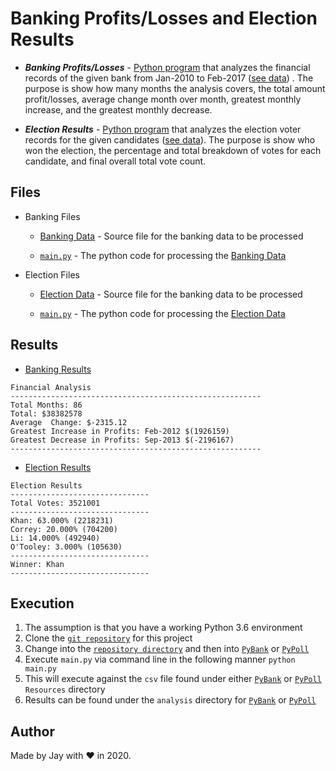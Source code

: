 # Banking Profits/Losses and Election Results

- **_Banking Profits/Losses_** - [Python program](PyBank/main.py) that analyzes the financial records of the given bank from Jan-2010 to Feb-2017 ([see data](PyBank/Resources/budget_data.csv)) . The purpose is show how many months the analysis covers, the total amount profit/losses, average change month over month, greatest monthly increase, and the greatest monthly decrease.

- **_Election Results_** - [Python program](PyPoll/main.py) that analyzes the election voter records for the given candidates ([see data](PyPoll/Resources/election_data.csv)). The purpose is show who won the election, the percentage and total breakdown of votes for each candidate, and final overall total vote count.

## Files

- Banking Files

  - [Banking Data](PyBank/Resources/budget_data.csv) - Source file for the banking data to be processed

  - [`main.py`](PyBank/main.py) - The python code for processing the [Banking Data](PyBank/Resources/budget_data.csv)

- Election Files

  - [Election Data](PyPoll/Resources/election_data.csv) - Source file for the banking data to be processed

  - [`main.py`](PyPoll/main.py) - The python code for processing the [Election Data](PyPoll/Resources/election_data.csv)

## Results

- [Banking Results](PyBank/analysis/results.txt)

```
Financial Analysis
--------------------------------------------------------
Total Months: 86
Total: $38382578
Average  Change: $-2315.12
Greatest Increase in Profits: Feb-2012 $(1926159)
Greatest Decrease in Profits: Sep-2013 $(-2196167)
--------------------------------------------------------
```

- [Election Results](PyPoll/analysis/results.txt)

```
Election Results
-------------------------------
Total Votes: 3521001
-------------------------------
Khan: 63.000% (2218231)
Correy: 20.000% (704200)
Li: 14.000% (492940)
O'Tooley: 3.000% (105630)
-------------------------------
Winner: Khan
-------------------------------
```

## Execution

1. The assumption is that you have a working Python 3.6 environment
1. Clone the [`git repository`](https://github.com/jayhjman/python-challenge) for this project
1. Change into the [`repository directory`](https://github.com/jayhjman/python-challenge) and then into [`PyBank`](PyBank/) or [`PyPoll`](PyPoll/)
1. Execute `main.py` via command line in the following manner `python main.py`
1. This will execute against the `csv` file found under either [`PyBank`](PyBank/Resources/) or [`PyPoll`](PyPoll/Resources/) `Resources` directory
1. Results can be found under the `analysis` directory for [`PyBank`](PyBank/analysis/) or [`PyPoll`](PyPoll/analysis/)

## Author

Made by Jay with :heart: in 2020.
